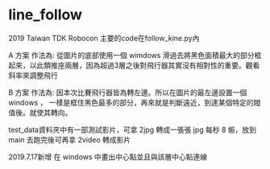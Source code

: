 # line_follow
2019 Taiwan TDK Robocon
主要的code在follow_kine.py內

A 方案 作法為:
    從圖片的底部使用一個 wimdows 滑過去將黑色面積最大的部分框起來，以此類推座兩層，因為超過3層之後對飛行器其實沒有相對性的重要。觀看斜率來調整飛行

B 方案 作法為:
    因本次比賽飛行器皆為轉左邊。所以在圖片的最左邊設置一個 windows ，
    一樣是框住黑色最多的部分，再來就是判斷遠近，到達某個特定的閥值後。就使其轉向。

test_data資料夾中有一部測試影片，可拿 2jpg 轉成一張張 jpg 每秒 8 帪，放到 main 去跑完後可再拿 2video 轉成影片

2019.7.17新增 在 windows 中畫出中心點並且與該層中心點連線
